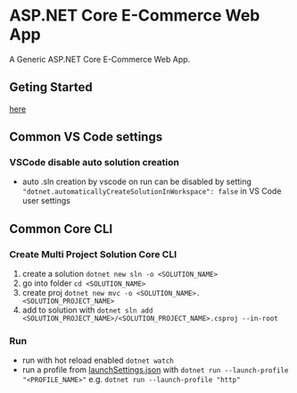 # ASP.NET Core E-Commerce Web App
A Generic ASP.NET Core E-Commerce Web App.

## Geting Started
[here](https://learn.microsoft.com/en-us/aspnet/core/getting-started/)

## Common VS Code settings
### VSCode disable auto solution creation
* auto .sln creation by vscode on run can be disabled by setting `"dotnet.automaticallyCreateSolutionInWorkspace": false` in VS Code user settings

## Common Core CLI
### Create Multi Project Solution Core CLI
1. create a solution `dotnet new sln -o <SOLUTION_NAME>`
2. go into folder `cd <SOLUTION_NAME>`
3. create proj `dotnet new mvc -o <SOLUTION_NAME>.<SOLUTION_PROJECT_NAME>`
4. add to solution with `dotnet sln add <SOLUTION_PROJECT_NAME>/<SOLUTION_PROJECT_NAME>.csproj --in-root`

### Run
* run with hot reload enabled `dotnet watch`
* run a profile from [launchSettings.json](ECommerce/ECommerce.WebApp/Properties/launchSettings.json) with `dotnet run --launch-profile "<PROFILE_NAME>"` e.g. `dotnet run --launch-profile "http"`